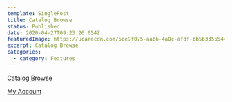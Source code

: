 ```yaml
---
template: SinglePost
title: Catalog Browse
status: Published
date: 2020-04-27T09:23:26.654Z
featuredImage: https://ucarecdn.com/5de9f075-aab6-4a0c-afdf-bb5b33555443/
excerpt: Catalog Browse
categories:
  - category: Features
---
```

[Catalog Browse ](http://www.leifpac.viking.lib.mn.us/)

[My Account](http://www.leifpac.viking.lib.mn.us/ipac20/ipac.jsp?menu=account)